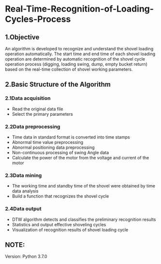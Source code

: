 # Real-Time-Recognition-of-Loading-Cycles-Process
## 1.Objective
An algorithm is developed to recognize and understand the shovel loading operation automatically. The start time and end time of each shovel loading operation are determined by automatic recognition of the shovel cycle operation process (digging, loading swing, dump, empty bucket return) based on the real-time collection of shovel working parameters.
## 2.Basic Structure of the Algorithm
### 2.1Data acquisition
* Read the original data file
* Select the primary parameters
### 2.2Data preprocessing
* Time data in standard format is converted into time stamps
* Abnormal time value preprocessing
* Abnormal positioning data preprocessing
* Non-continuous processing of swing Angle data
* Calculate the power of the motor from the voltage and current of the motor
### 2.3Data mining
* The working time and standby time of the shovel were obtained by time data analysis
* Build a function that recognizes the shovel cycle
### 2.4Data output
* DTW algorithm detects and classifies the preliminary recognition results
* Statistics and output effective shoveling cycles
* Visualization of recognition results of shovel loading cycle
## NOTE:
Version: Python 3.7.0
